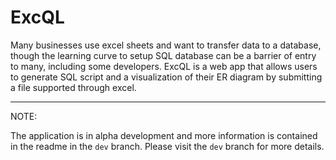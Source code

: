 # ExcQL

Many businesses use excel sheets and want to transfer data to a database, though the learning curve to setup SQL database can be a barrier of entry to many, including some developers. ExcQL is a web app that allows users to generate SQL script and a visualization of their ER diagram by submitting a file supported through excel.

-----------------------

NOTE:

The application is in alpha development and more information is contained in the readme in the `dev` branch. Please visit the `dev` branch for more details.